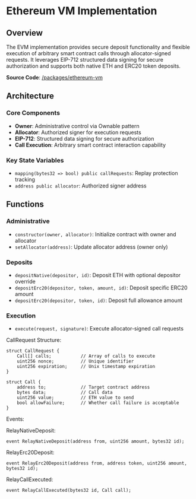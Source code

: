 # Ethereum VM Implementation

## Overview

The EVM implementation provides secure deposit functionality and flexible execution of arbitrary smart contract calls through allocator-signed requests. It leverages EIP-712 structured data signing for secure authorization and supports both native ETH and ERC20 token deposits.

**Source Code**: [/packages/ethereum-vm](/packages/ethereum-vm)

## Architecture

### Core Components
- **Owner**: Administrative control via Ownable pattern
- **Allocator**: Authorized signer for execution requests
- **EIP-712**: Structured data signing for secure authorization
- **Call Execution**: Arbitrary smart contract interaction capability

### Key State Variables
- `mapping(bytes32 => bool) public callRequests`: Replay protection tracking
- `address public allocator`: Authorized signer address

## Functions

### Administrative
- `constructor(owner, allocator)`: Initialize contract with owner and allocator
- `setAllocator(address)`: Update allocator address (owner only)

### Deposits
- `depositNative(depositor, id)`: Deposit ETH with optional depositor override
- `depositErc20(depositor, token, amount, id)`: Deposit specific ERC20 amount
- `depositErc20(depositor, token, id)`: Deposit full allowance amount

### Execution
- `execute(request, signature)`: Execute allocator-signed call requests

CallRequest Structure:
```solidity
struct CallRequest {
    Call[] calls;           // Array of calls to execute
    uint256 nonce;          // Unique identifier
    uint256 expiration;     // Unix timestamp expiration
}

struct Call {
    address to;             // Target contract address
    bytes data;             // Call data
    uint256 value;          // ETH value to send
    bool allowFailure;      // Whether call failure is acceptable
}
```

Events:

RelayNativeDeposit:
```solidity
event RelayNativeDeposit(address from, uint256 amount, bytes32 id);
```

RelayErc20Deposit:
```solidity
event RelayErc20Deposit(address from, address token, uint256 amount, bytes32 id);
```

RelayCallExecuted:
```solidity
event RelayCallExecuted(bytes32 id, Call call);
```